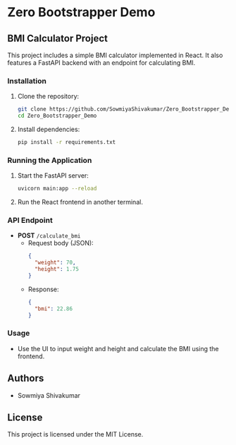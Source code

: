 # Zero Bootstrapper Demo

## BMI Calculator Project

This project includes a simple BMI calculator implemented in React. It also features a FastAPI backend with an endpoint for calculating BMI.

### Installation

1. Clone the repository:
   ```bash
   git clone https://github.com/SowmiyaShivakumar/Zero_Bootstrapper_Demo.git
   cd Zero_Bootstrapper_Demo
   ```

2. Install dependencies:
   ```bash
   pip install -r requirements.txt
   ```

### Running the Application

1. Start the FastAPI server:
   ```bash
   uvicorn main:app --reload
   ```

2. Run the React frontend in another terminal.

### API Endpoint

- **POST** `/calculate_bmi`
  - Request body (JSON):
    ```json
    {
      "weight": 70,
      "height": 1.75
    }
    ```
  - Response:
    ```json
    {
      "bmi": 22.86
    }
    ```

### Usage

- Use the UI to input weight and height and calculate the BMI using the frontend.

## Authors

- Sowmiya Shivakumar

## License

This project is licensed under the MIT License.